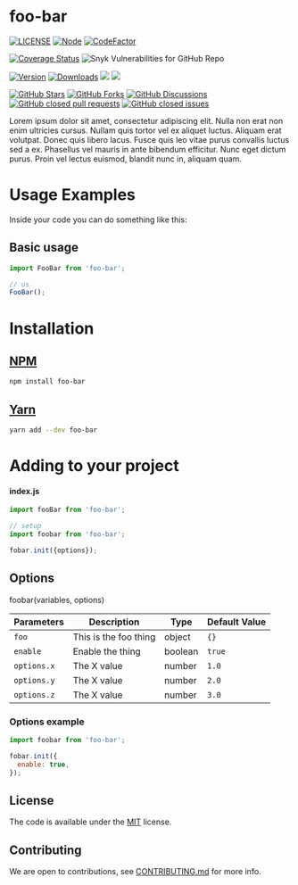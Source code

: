 # foo-bar
<!-- badge -->
[![LICENSE](https://img.shields.io/github/license/username/foo-bar?style=flat-square)](LICENSE)
[![Node](https://img.shields.io/node/v/foo-bar.svg?style=flat-square)](package.json)
[![CodeFactor](https://www.codefactor.io/repository/github/username/foo-bar/badge?style=flat-square)](https://www.codefactor.io/repository/github/username/foo-bar)

[![Coverage Status](https://img.shields.io/coveralls/username/foo-bar.svg?style=flat-square)](https://coveralls.io/github/username/foo-bar)
![Snyk Vulnerabilities for GitHub Repo](https://img.shields.io/snyk/vulnerabilities/github/username/foo-bar?style=flat-square)

[![Version](https://img.shields.io/npm/v/foo-bar.svg?style=flat-square)](https://www.npmjs.com/package/foo-bar)
[![Downloads](https://img.shields.io/npm/dt/foo-bar.svg?style=flat-square)](https://www.npmjs.com/package/foo-bar)
[![](https://img.shields.io/bundlephobia/minzip/foo-bar?style=flat-square)](https://www.npmjs.com/package/foo-bar)
[![](https://img.shields.io/tokei/lines/github/username/foo-bar?style=flat-square)](https://www.npmjs.com/package/foo-bar)

[![GitHub Stars](https://img.shields.io/github/stars/username/foo-bar?style=flat-square)](https://github.com/username/foo-bar/stargazers)
[![GitHub Forks](https://img.shields.io/github/forks/username/foo-bar?style=flat-square)](https://github.com/username/foo-bar/network/members)
[![GitHub Discussions](https://img.shields.io/github/discussions/username/foo-bar?style=flat-square)](https://github.com/username/foo-bar/discussions)
[![GitHub closed pull requests](https://img.shields.io/github/issues-pr-closed/username/foo-bar?style=flat-square&color=green)](https://github.com/username/foo-bar/pulls?q=is%3Apr+is%3Aclosed)
[![GitHub closed issues](https://img.shields.io/github/issues-closed/username/foo-bar?style=flat-square&color=green)](https://github.com/username/foo-bar/issues?q=is%3Aissue+is%3Aclosed)
<!-- endbadge -->


Lorem ipsum dolor sit amet, consectetur adipiscing elit. Nulla non erat non enim ultricies cursus. Nullam quis tortor vel ex aliquet luctus. Aliquam erat volutpat. Donec quis libero lacus. Fusce quis leo vitae purus convallis luctus sed a ex. Phasellus vel mauris in ante bibendum efficitur. Nunc eget dictum purus. Proin vel lectus euismod, blandit nunc in, aliquam quam.

# Usage Examples
Inside your code you can do something like this:

## Basic usage
```js
import FooBar from 'foo-bar';

// us
FooBar();
```

# Installation

## [NPM](https://npmjs.com/package/foo-bar)
```sh
npm install foo-bar
```
## [Yarn](https://github.com/yarnpkg/yarn)
```sh
yarn add --dev foo-bar
```

# Adding to your project

#### index.js
```js
import fooBar from 'foo-bar';

// setup
import foobar from 'foo-bar';

fobar.init({options});
```

## Options

foobar(variables, options)

| Parameters  | Description           | Type    | Default Value |
|-------------|-----------------------|---------|---------------|
| `foo`       | This is the foo thing | object  | `{}`          |
| `enable`    | Enable the thing      | boolean | `true`        |
| `options.x` | The X value           | number  | `1.0`         |
| `options.y` | The X value           | number  | `2.0`         |
| `options.z` | The X value           | number  | `3.0`         |


### Options example
```js
import foobar from 'foo-bar';

fobar.init({
  enable: true,
});
```

## License

The code is available under the [MIT](LICENSE) license.

## Contributing

We are open to contributions, see [CONTRIBUTING.md](CONTRIBUTING.md) for more info.